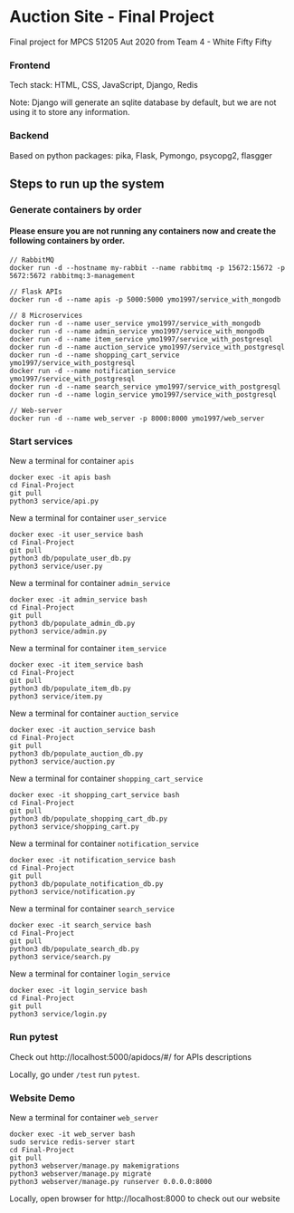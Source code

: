 # Auction Site - Final Project

Final project for MPCS 51205 Aut 2020 from Team 4 - White Fifty Fifty 

### Frontend

Tech stack: HTML, CSS, JavaScript, Django, Redis 

Note: Django will generate an sqlite database by default, but we are not using it to store any information.

### Backend
Based on python packages: pika, Flask, Pymongo, psycopg2, flasgger

## Steps to run up the system
### Generate containers by order
#### Please ensure you are not running any containers now and create the following containers by order.

```
// RabbitMQ
docker run -d --hostname my-rabbit --name rabbitmq -p 15672:15672 -p 5672:5672 rabbitmq:3-management

// Flask APIs
docker run -d --name apis -p 5000:5000 ymo1997/service_with_mongodb

// 8 Microservices
docker run -d --name user_service ymo1997/service_with_mongodb
docker run -d --name admin_service ymo1997/service_with_mongodb
docker run -d --name item_service ymo1997/service_with_postgresql
docker run -d --name auction_service ymo1997/service_with_postgresql
docker run -d --name shopping_cart_service ymo1997/service_with_postgresql
docker run -d --name notification_service ymo1997/service_with_postgresql
docker run -d --name search_service ymo1997/service_with_postgresql
docker run -d --name login_service ymo1997/service_with_postgresql

// Web-server
docker run -d --name web_server -p 8000:8000 ymo1997/web_server

```
### Start services
New a terminal for container `apis`
```
docker exec -it apis bash
cd Final-Project
git pull
python3 service/api.py
```

New a terminal for container `user_service`
```
docker exec -it user_service bash
cd Final-Project
git pull
python3 db/populate_user_db.py 
python3 service/user.py 
``` 

New a terminal for container `admin_service`
```
docker exec -it admin_service bash
cd Final-Project
git pull
python3 db/populate_admin_db.py 
python3 service/admin.py 
``` 

New a terminal for container `item_service`
```
docker exec -it item_service bash
cd Final-Project
git pull
python3 db/populate_item_db.py 
python3 service/item.py 
``` 

New a terminal for container `auction_service`
```
docker exec -it auction_service bash
cd Final-Project
git pull
python3 db/populate_auction_db.py 
python3 service/auction.py 
``` 

New a terminal for container `shopping_cart_service`
```
docker exec -it shopping_cart_service bash
cd Final-Project
git pull
python3 db/populate_shopping_cart_db.py 
python3 service/shopping_cart.py 
``` 

New a terminal for container `notification_service`
```
docker exec -it notification_service bash
cd Final-Project
git pull
python3 db/populate_notification_db.py 
python3 service/notification.py 
``` 

New a terminal for container `search_service`
```
docker exec -it search_service bash
cd Final-Project
git pull
python3 db/populate_search_db.py 
python3 service/search.py 
``` 

New a terminal for container `login_service`
```
docker exec -it login_service bash
cd Final-Project
git pull
python3 service/login.py 
``` 

### Run pytest
Check out http://localhost:5000/apidocs/#/ for APIs descriptions

Locally, go under `/test` run `pytest`.

### Website Demo

New a terminal for container `web_server`
```
docker exec -it web_server bash
sudo service redis-server start
cd Final-Project
git pull
python3 webserver/manage.py makemigrations
python3 webserver/manage.py migrate
python3 webserver/manage.py runserver 0.0.0.0:8000
``` 

Locally, open browser for http://localhost:8000 to check out our website
